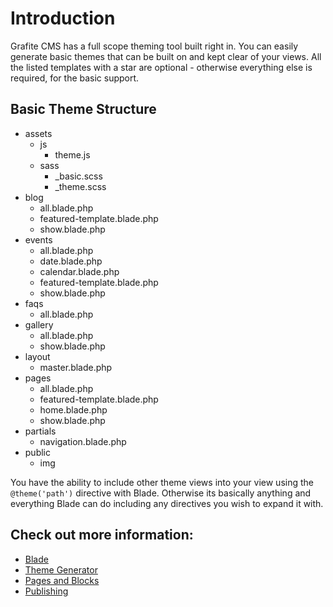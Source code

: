 # Introduction

Grafite CMS has a full scope theming tool built right in. You can easily generate basic themes that can be built on and kept clear of your views.
All the listed templates with a star are optional - otherwise everything else is required, for the basic support.

Basic Theme Structure
------
* assets
    * js
        * theme.js
    * sass
        * _basic.scss <span class="fa fa-star"></span>
        * _theme.scss
* blog
    * all.blade.php
    * featured-template.blade.php
    * show.blade.php
* events
    * all.blade.php
    * date.blade.php
    * calendar.blade.php
    * featured-template.blade.php
    * show.blade.php
* faqs
    * all.blade.php
* gallery
    * all.blade.php
    * show.blade.php
* layout
    * master.blade.php
* pages
    * all.blade.php
    * featured-template.blade.php
    * home.blade.php
    * show.blade.php
* partials
    * navigation.blade.php
* public
    * img

You have the ability to include other theme views into your view using the <code>&#64;theme('path')</code> directive with Blade. Otherwise its basically anything and everything Blade can do including any directives you wish to expand it with.

## Check out more information:

- [Blade](/themes/blade)
- [Theme Generator](/themes/generator)
- [Pages and Blocks](/themes/pages_and_blocks)
- [Publishing](/themes/publishing)
